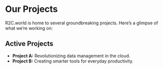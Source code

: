# Our Projects

R2C.world is home to several groundbreaking projects. Here’s a glimpse of what we’re working on:

## Active Projects
- **Project A:** Revolutionizing data management in the cloud.
- **Project B:** Creating smarter tools for everyday productivity.